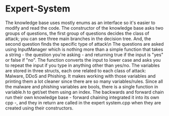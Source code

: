 # Expert-System
The knowledge base uses mostly enums as an interface so it's easier to modify and read the code. 
The constructor of the knowledge base asks two groups of questions, the first group of questions decides the class
of attack; you can see three main branches in the decision tree. And, the second question finds the specific type of attack\n
The questions are asked using InputManager which is nothing more than a simple function that takes a string - the question
you're asking - and returning true if the input is "yes" or false if "no". The function converts the input to lower case and asks
you to repeat the input if you type in anything other than yes/no.
The variables are stored in three structs, each one related to each class of attack: Malware, DDoS and Phishing. It makes working with
those variables and printing them a lot cleaner since there are so many variables/rules. Since all the malware and phishing
variables are bools, there is a single function in variable.h to get/set them using an index.
The backwards and forward chain run their own knowledge base - forward chaining integrated it into its own cpp -, and they in return are
called in the expert system.cpp when they are created using their constructors.
